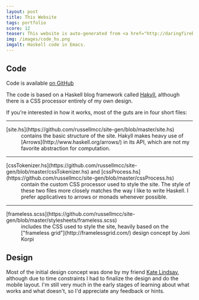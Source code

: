 ```yaml
---
layout: post
title: This Website
tags: portfolio
score: 12
teaser: This website is auto-generated from <a href="http://daringfireball.net/projects/markdown/">markdown</a> code using Haskell.  I wrote a custom CSS processor to output modern, reactive CSS.
img: /images/code_hs.png
imgalt: Haskell code in Emacs.
---
```


## Code

Code is available [on GitHub](http://www.github.com/russellmcc/site-gen)

The code is based on a Haskell blog framework called [Hakyll](http://jaspervdj.be/hakyll/), although there is a CSS processor entirely of my own design.

If you're interested in how it works, most of the guts are in four short files: 

<dl>

------------

<dt>[site.hs](https://github.com/russellmcc/site-gen/blob/master/site.hs)</dt>
<dd> contains the basic structure of the site.  Hakyll makes heavy use of [Arrows](http://www.haskell.org/arrows/) in its API, which are not my favorite abstraction for computation.</dd>

------------

<dt>[cssTokenizer.hs](https://github.com/russellmcc/site-gen/blob/master/cssTokenizer.hs) and [cssProcess.hs](https://github.com/russellmcc/site-gen/blob/master/cssProcess.hs)</dt>
<dd> contain the custom CSS processor used to style the site.  The style of these two files more closely matches the way I like to write Haskell.  I prefer applicatives to arrows or monads whenever possible. </dd>

------------

<dt>[frameless.scss](https://github.com/russellmcc/site-gen/blob/master/stylesheets/frameless.scss)</dt>
<dd> includes the CSS used to style the site, heavily based on the ["frameless grid"](http://framelessgrid.com/) design concept by Joni Korpi</dd>

</dl>

</div><div class="post">

## Design

Most of the initial design concept was done by my friend [Kate Lindsay](http://www.kate-lindsay.com), although due to time constraints I had to finalize the design and do the mobile layout.  I'm still very much in the early stages of learning about what works and what doesn't, so I'd appreciate any feedback or hints.